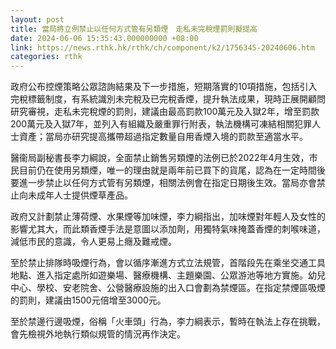 ```yaml
---
layout: post
title: 當局將立例禁止以任何方式管有另類煙　走私未完稅煙罰則擬提高
date: 2024-06-06 15:35:43.000000000 +08:00
link: https://news.rthk.hk/rthk/ch/component/k2/1756345-20240606.htm
categories: rthk
---
```


政府公布控煙策略公眾諮詢結果及下一步措施，短期落實的10項措施，包括引入完稅標籤制度，有系統識別未完稅及已完稅香煙，提升執法成果，現時正展開顧問研究審視，走私未完稅煙的罰則，建議由最高罰款100萬元及入獄2年，增至罰款200萬元及入獄7年，並列入有組織及嚴重罪行附表，執法機構可凍結相關犯罪人士資產；當局亦研究提高攜帶超過指定數量自用香煙入境的罰款至適當水平。

醫衞局副秘書長李力綱說，全面禁止銷售另類煙的法例已於2022年4月生效，市民目前仍在使用另類煙，唯一的理由就是兩年前已買下的貨尾，認為在一定時間後要進一步禁止以任何方式管有另類煙，相關法例會在指定日期後生效。當局亦會禁止向未成年人士提供煙草產品。

政府又計劃禁止薄荷煙、水果煙等加味煙，李力綱指出，加味煙對年輕人及女性的影響尤其大，而此類香煙手法是意圖以添加劑，用獨特氣味掩蓋香煙的刺喉味道，減低市民的意識，令人更易上癮及難戒煙。

至於禁止排隊時吸煙行為，會以循序漸進方式立法規管，首階段先在乘坐交通工具地點、進入指定處所如遊樂場、醫療機構、主題樂園、公眾游池等地方實施。幼兒中心、學校、安老院舍、公營醫療設施的出入口會劃為禁煙區。在指定禁煙區吸煙的罰則，建議由1500元倍增至3000元。

至於禁邊行邊吸煙，俗稱「火車頭」行為，李力綱表示，暫時在執法上存在挑戰，會先檢視外地執行類似規管的情況再作決定。
